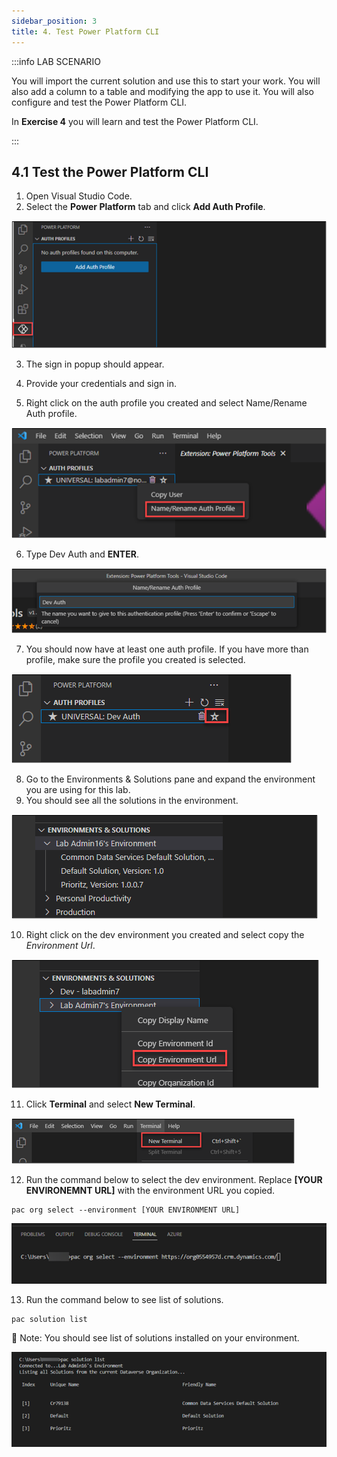 ```yaml
---
sidebar_position: 3
title: 4. Test Power Platform CLI
---
```


:::info LAB SCENARIO

You will import the current solution and use this to start your work. You will also add a column to a table and modifying the app to use it. You will also configure and test the Power Platform CLI.

In **Exercise 4** you will learn and test the Power Platform CLI.

:::

## 4.1 Test the Power Platform CLI

1.	Open Visual Studio Code.
2.	Select the **Power Platform** tab and click **Add Auth Profile**.


![Lab-01 Image](./img/lab01-29.png)

3.	The sign in popup should appear.

4.	Provide your credentials and sign in.

5.	Right click on the auth profile you created and select Name/Rename Auth profile.


![Lab-01 Image](./img/lab01-30.png)

6.	Type Dev Auth and **ENTER**.


![Lab-01 Image](./img/lab01-31.png)

7.	You should now have at least one auth profile. If you have more than profile, make sure the profile you created is selected.


![Lab-01 Image](./img/lab01-32.png)


8.	Go to the Environments & Solutions pane and expand the environment you are using for this lab.
9.	You should see all the solutions in the environment.


![Lab-01 Image](./img/lab01-33.png)

10.	Right click on the dev environment you created and select copy the *Environment Url*.


![Lab-01 Image](./img/lab01-34.png)

11.	Click **Terminal** and select **New Terminal**.


![Lab-01 Image](./img/lab01-35.png)

12.	Run the command below to select the dev environment. Replace **[YOUR ENVIRONEMNT URL]** with the environment URL you copied.
```
pac org select --environment [YOUR ENVIRONMENT URL]
```


![Lab-01 Image](./img/lab01-36.png)

13.	Run the command below to see list of solutions.
```
pac solution list
```

🤖 Note: You should see list of solutions installed on your environment.


![Lab-01 Image](./img/lab01-37.png)